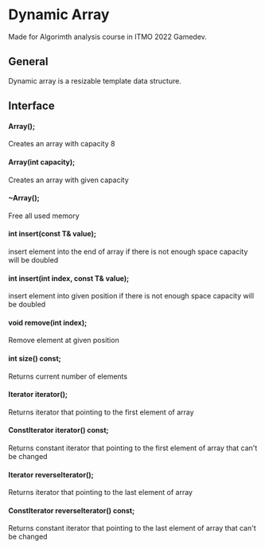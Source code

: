 # Dynamic Array
Made for Algorimth analysis course in ITMO 2022 Gamedev.

## General
Dynamic array is a resizable template data structure.


## Interface

#### Array();
Creates an array with capacity 8

#### Array(int capacity); 
Creates an array with given capacity

#### ~Array(); 
Free all used memory

#### int insert(const T& value);
insert element into the end of array
if there is not enough space capacity will be doubled
 
#### int insert(int index, const T& value);
insert element into given position
if there is not enough space capacity will be doubled

#### void remove(int index); 
Remove element at given position

#### int size() const;
Returns current number of elements

#### Iterator iterator();
Returns iterator that pointing to the first element of array

#### ConstIterator iterator() const;
Returns constant iterator that pointing to the first element of array that can't be changed

#### Iterator reverseIterator();
Returns iterator that pointing to the last element of array

#### ConstIterator reverseIterator() const;
Returns constant iterator that pointing to the last element of array that can't be changed
